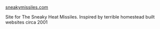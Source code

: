 [sneakymissiles.com](https://sneakymissiles.com/)

Site for The Sneaky Heat Missiles.  Inspired by terrible homestead built websites circa 2001
